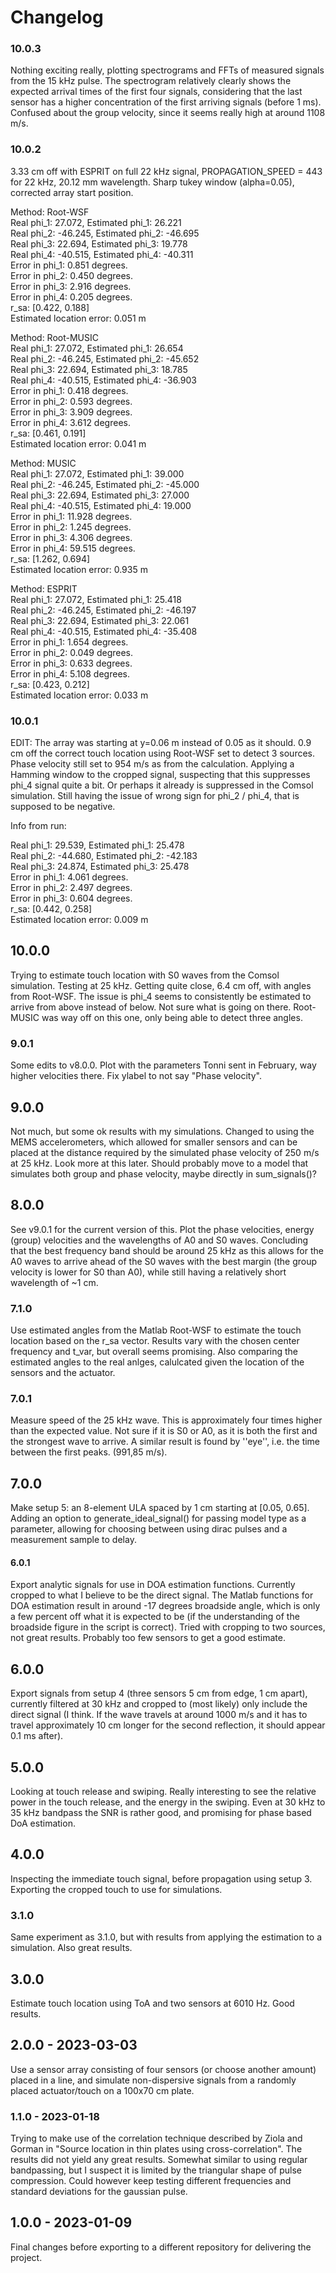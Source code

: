 # Changelog

### 10.0.3
Nothing exciting really, plotting spectrograms and FFTs of measured signals from the 15 kHz pulse.
The spectrogram relatively clearly shows the expected arrival times of the first four signals, considering that the last sensor has a higher concentration of the first arriving signals (before 1 ms).
Confused about the group velocity, since it seems really high at around 1108 m/s.

### 10.0.2
3.33 cm off with ESPRIT on full 22 kHz signal, PROPAGATION_SPEED = 443 for 22 kHz, 20.12 mm wavelength.
Sharp tukey window (alpha=0.05), corrected array start position.

Method: Root-WSF \
Real phi_1: 27.072, Estimated phi_1: 26.221 \
Real phi_2: -46.245, Estimated phi_2: -46.695 \
Real phi_3: 22.694, Estimated phi_3: 19.778 \
Real phi_4: -40.515, Estimated phi_4: -40.311 \
Error in phi_1: 0.851 degrees. \
Error in phi_2: 0.450 degrees. \
Error in phi_3: 2.916 degrees. \
Error in phi_4: 0.205 degrees. \
r_sa: [0.422, 0.188] \
Estimated location error: 0.051 m

Method: Root-MUSIC  \
Real phi_1: 27.072, Estimated phi_1: 26.654 \
Real phi_2: -46.245, Estimated phi_2: -45.652 \
Real phi_3: 22.694, Estimated phi_3: 18.785 \
Real phi_4: -40.515, Estimated phi_4: -36.903 \
Error in phi_1: 0.418 degrees. \
Error in phi_2: 0.593 degrees. \
Error in phi_3: 3.909 degrees. \
Error in phi_4: 3.612 degrees. \
r_sa: [0.461, 0.191] \
Estimated location error: 0.041 m

Method: MUSIC \
Real phi_1: 27.072, Estimated phi_1: 39.000 \
Real phi_2: -46.245, Estimated phi_2: -45.000 \
Real phi_3: 22.694, Estimated phi_3: 27.000 \
Real phi_4: -40.515, Estimated phi_4: 19.000 \
Error in phi_1: 11.928 degrees. \
Error in phi_2: 1.245 degrees. \
Error in phi_3: 4.306 degrees. \
Error in phi_4: 59.515 degrees. \
r_sa: [1.262, 0.694] \
Estimated location error: 0.935 m

Method: ESPRIT \
Real phi_1: 27.072, Estimated phi_1: 25.418 \
Real phi_2: -46.245, Estimated phi_2: -46.197 \
Real phi_3: 22.694, Estimated phi_3: 22.061 \
Real phi_4: -40.515, Estimated phi_4: -35.408 \
Error in phi_1: 1.654 degrees. \
Error in phi_2: 0.049 degrees. \
Error in phi_3: 0.633 degrees. \
Error in phi_4: 5.108 degrees. \
r_sa: [0.423, 0.212] \
Estimated location error: 0.033 m

### 10.0.1
EDIT: The array was starting at y=0.06 m instead of 0.05 as it should.
0.9 cm off the correct touch location using Root-WSF set to detect 3 sources.
Phase velocity still set to 954 m/s as from the calculation.
Applying a Hamming window to the cropped signal, suspecting that this suppresses phi_4 signal quite a bit.
Or perhaps it already is suppressed in the Comsol simulation.
Still having the issue of wrong sign for phi_2 / phi_4, that is supposed to be negative.

Info from run:

Real phi_1: 29.539, Estimated phi_1: 25.478 \
Real phi_2: -44.680, Estimated phi_2: -42.183 \
Real phi_3: 24.874, Estimated phi_3: 25.478 \
Error in phi_1: 4.061 degrees. \
Error in phi_2: 2.497 degrees. \
Error in phi_3: 0.604 degrees. \
r_sa: [0.442, 0.258] \
Estimated location error: 0.009 m

## 10.0.0
Trying to estimate touch location with S0 waves from the Comsol simulation.
Testing at 25 kHz. Getting quite close, 6.4 cm off, with angles from Root-WSF.
The issue is phi_4 seems to consistently be estimated to arrive from above instead of below.
Not sure what is going on there.
Root-MUSIC was way off on this one, only being able to detect three angles.

### 9.0.1
Some edits to v8.0.0.
Plot with the parameters Tonni sent in February, way higher velocities there. Fix ylabel to not say "Phase velocity".

## 9.0.0
Not much, but some ok results with my simulations. Changed to using the MEMS accelerometers, which allowed for smaller sensors and can be placed at the distance required by the simulated phase velocity of 250 m/s at 25 kHz. Look more at this later. Should probably move to a model that simulates both group and phase velocity, maybe directly in sum_signals()?

## 8.0.0
See v9.0.1 for the current version of this.
Plot the phase velocities, energy (group) velocities and the wavelengths of A0 and S0 waves.
Concluding that the best frequency band should be around 25 kHz as this allows for the A0 waves to arrive ahead of the S0 waves with the best margin (the group velocity is lower for S0 than A0), while still having a relatively short wavelength of ~1 cm.

### 7.1.0
Use estimated angles from the Matlab Root-WSF to estimate the touch location based on the r_sa vector. Results vary with the chosen center frequency and t_var, but overall seems promising. Also comparing the estimated angles to the real anlges, calulcated given the location of the sensors and the actuator.

### 7.0.1
Measure speed of the 25 kHz wave.
This is approximately four times higher than the expected value.
Not sure if it is S0 or A0, as it is both the first and the strongest wave to arrive.
A similar result is found by ''eye'', i.e. the time between the first peaks. (991,85 m/s).

## 7.0.0
Make setup 5: an 8-element ULA spaced by 1 cm starting at [0.05, 0.65]. Adding an option to generate_ideal_signal() for passing model type as a parameter, allowing for choosing between using dirac pulses and a measurement sample to delay.

#### 6.0.1
Export analytic signals for use in DOA estimation functions. Currently cropped to what I believe to be the direct signal. The Matlab functions for DOA estimation result in around -17 degrees broadside angle, which is only a few percent off what it is expected to be (if the understanding of the broadside figure in the script is correct). Tried with cropping to two sources, not great results. Probably too few sensors to get a good estimate.

## 6.0.0
Export signals from setup 4 (three sensors 5 cm from edge, 1 cm apart), currently filtered at 30 kHz and cropped to (most likely) only include the direct signal (I think. If the wave travels at around 1000 m/s and it has to travel approximately 10 cm longer for the second reflection, it should appear 0.1 ms after).

## 5.0.0
Looking at touch release and swiping. Really interesting to see the relative power in the touch release, and the energy in the swiping. Even at 30 kHz to 35 kHz bandpass the SNR is rather good, and promising for phase based DoA estimation.

## 4.0.0
Inspecting the immediate touch signal, before propagation using setup 3. Exporting the cropped touch to use for simulations.

### 3.1.0
Same experiment as 3.1.0, but with results from applying the estimation to a simulation. Also great results.

## 3.0.0
Estimate touch location using ToA and two sensors at 6010 Hz. Good results.

## 2.0.0 - 2023-03-03
Use a sensor array consisting of four sensors (or choose another amount) placed in a line, and simulate non-dispersive signals from a randomly placed actuator/touch on a 100x70 cm plate.

### 1.1.0 - 2023-01-18
Trying to make use of the correlation technique described by Ziola and Gorman in "Source location in thin plates using cross-correlation". The results did not yield any great results. Somewhat similar to using regular bandpassing, but I suspect it is limited by the triangular shape of pulse compression. Could however keep testing different frequencies and standard deviations for the gaussian pulse.

## 1.0.0 - 2023-01-09
Final changes before exporting to a different repository for delivering the project.

